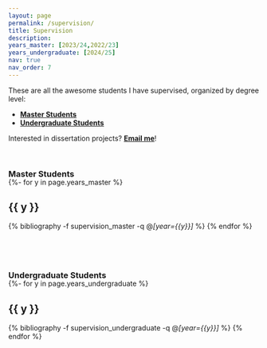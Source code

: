 ```yaml
---
layout: page
permalink: /supervision/
title: Supervision
description: 
years_master: [2023/24,2022/23]
years_undergraduate: [2024/25]
nav: true
nav_order: 7
---
```




<p>
These are all the awesome students I have supervised, organized by degree level:
</p>

<p>
<ul>
    <li><a href="#master"><b>Master Students</b></a></li>
    <li><a href="#undergraduate"><b>Undergraduate Students</b></a></li>
</ul>
</p>


<div>
  <p>Interested in dissertation projects? <a href="mailto:S.Fanzon@hull.ac.uk"><b>Email me</b></a>!</p>
</div>



<div class="publications">


<a id="master"><h3 style="margin-top: 3.3rem; margin-bottom: -1.0rem;"><b>Master Students</b></h3></a>

{%- for y in page.years_master %}    
    <h2 class="year">{{ y }}</h2>
        {% bibliography -f supervision_master -q @*[year={{y}}]* %}
{% endfor %}



<a id="undergraduate"><h3 style="margin-top: 5rem; margin-bottom: -1.0rem;"><b>Undergraduate Students</b></h3></a>

{%- for y in page.years_undergraduate %}    
    <h2 class="year">{{ y }}</h2>
        {% bibliography -f supervision_undergraduate -q @*[year={{y}}]* %}
{% endfor %}

</div>


